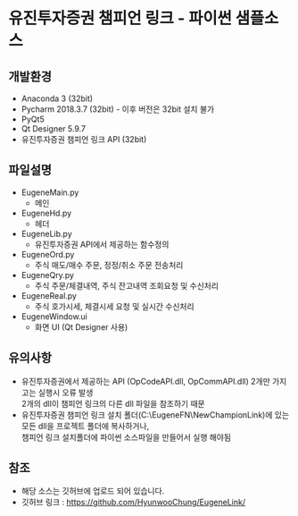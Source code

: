 # 유진투자증권 챔피언 링크 - 파이썬 샘플소스

## 개발환경
* Anaconda 3 (32bit)
* Pycharm 2018.3.7 (32bit) - 이후 버전은 32bit 설치 불가
* PyQt5
* Qt Designer 5.9.7
* 유진투자증권 챔피언 링크 API (32bit)

## 파일설명
* EugeneMain.py
  * 메인 
* EugeneHd.py
  * 헤더 
* EugeneLib.py
  * 유진투자증권 API에서 제공하는 함수정의
* EugeneOrd.py
  * 주식 매도/매수 주문, 정정/취소 주문 전송처리
* EugeneQry.py
  * 주식 주문/체결내역, 주식 잔고내역 조회요청 및 수신처리
* EugeneReal.py
  * 주식 호가시세, 체결시세 요청 및 실시간 수신처리
* EugeneWindow.ui
  * 화면 UI (Qt Designer 사용)

## 유의사항
* 유진투자증권에서 제공하는 API (OpCodeAPI.dll, OpCommAPI.dll) 2개만 가지고는 실행시 오류 발생  
  2개의 dll이 챔피언 링크의 다른 dll 파일을 참조하기 때문
* 유진투자증권 챔피언 링크 설치 폴더(C:\EugeneFN\NewChampionLink)에 있는 모든 dll을 프로젝트 폴더에 복사하거나,  
  챔피언 링크 설치폴더에 파이썬 소스파일을 만들어서 실행 해야됨
  
## 참조
* 해당 소스는 깃허브에 업로드 되어 있습니다.
* 깃허브 링크 : <https://github.com/HyunwooChung/EugeneLink/>
